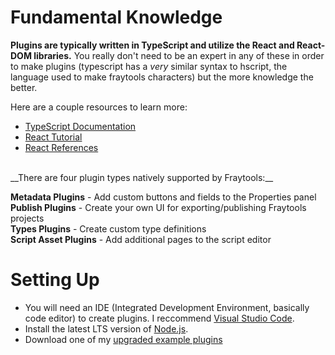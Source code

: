 # Fundamental Knowledge

**Plugins are typically written in TypeScript and utilize the React and React-DOM libraries.** You really don't need to be an expert in any of these in order to make plugins (typescript has a *very* similar syntax to hscript, the language used to make fraytools characters) but the more knowledge the better.

Here are a couple resources to learn more:
- [TypeScript Documentation](https://www.typescriptlang.org/docs/)
- [React Tutorial](https://react.dev/learn)
- [React References](https://react.dev/reference/react#)



<br/>
__There are four plugin types natively supported by Fraytools:__

**Metadata Plugins** - Add custom buttons and fields to the Properties panel <br/>
**Publish Plugins** - Create your own UI for exporting/publishing Fraytools projects <br/>
**Types Plugins** - Create custom type definitions <br/>
**Script Asset Plugins** - Add additional pages to the script editor <br/>

# Setting Up

- You will need an IDE (Integrated Development Environment, basically code editor) to create plugins. I reccommend [Visual Studio Code](https://code.visualstudio.com/).
- Install the latest LTS version of [Node.js](https://nodejs.org/en/).
- Download one of my [upgraded example plugins](https://github.com/awesoee/ts-types-plugin-example/tree/main)
